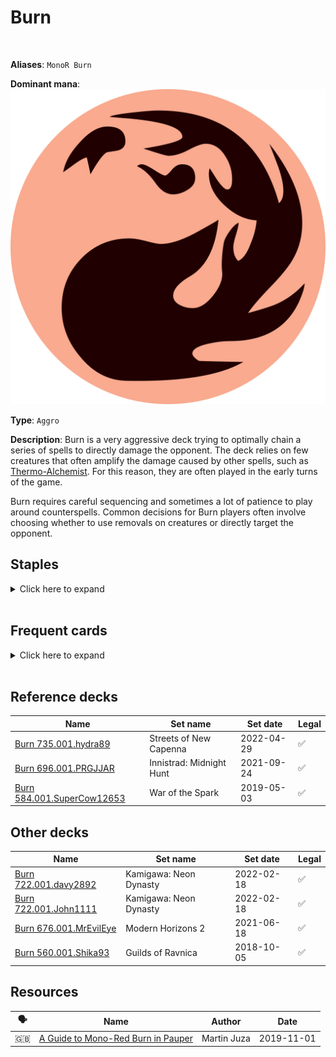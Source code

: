 <!-- This page is automatically generated by Myr: do not update it manually. -->
<!-- Changes directly applied here will be lost. -->
<!-- If you plan to update this page, please update the template at https://github.com/Pauperformance/pauperformance-bot -->
<!-- Templates can be found under pauperformance-bot/resources/templates/ -->
# Burn
<br/>

**Aliases**: `MonoR Burn`


**Dominant mana**: <img src="../resources/images/mana/R.png" class="dominant-mana-icon"/>

**Type**: `Aggro`

**Description**: 
Burn is a very aggressive deck trying to optimally chain a series of spells to directly damage the opponent.
The deck relies on few creatures that often amplify the damage caused by other spells, such as [Thermo-Alchemist](https://scryfall.com/card/mid/164/thermo-alchemist).
For this reason, they are often played in the early turns of the game.

Burn requires careful sequencing and sometimes a lot of patience to play around counterspells.
Common decisions for Burn players often involve choosing whether to use removals on creatures or directly target the opponent.


## **Staples**

<details>
  <summary>Click here to expand</summary>
<a href="https://scryfall.com/card/dmr/113/chain-lightning"><img src="https://cards.scryfall.io/normal/front/2/1/2105a0d9-ea2e-4ffc-be08-424b5617205d.jpg" class="archetype-card rounded-image"/></a>
<a href="https://scryfall.com/card/isd/138/curse-of-the-pierced-heart"><img src="https://cards.scryfall.io/normal/front/7/1/71010182-c004-4d18-adab-80319cd1e625.jpg" class="archetype-card rounded-image"/></a>
<a href="https://scryfall.com/card/dmr/119/fireblast"><img src="https://cards.scryfall.io/normal/front/a/0/a0ab67cc-b553-4451-9cda-0e5fe3303940.jpg" class="archetype-card rounded-image"/></a>
<a href="https://scryfall.com/card/uma/136/lava-spike"><img src="https://cards.scryfall.io/normal/front/7/9/79c21c1f-eaa4-454d-a1c7-b41466d0a428.jpg" class="archetype-card rounded-image"/></a>
<a href="https://scryfall.com/card/clu/141/lightning-bolt"><img src="https://cards.scryfall.io/normal/front/7/7/77c6fa74-5543-42ac-9ead-0e890b188e99.jpg" class="archetype-card rounded-image"/></a>
<a href="https://scryfall.com/card/lrw/186/needle-drop"><img src="https://cards.scryfall.io/normal/front/d/3/d3f89bcf-46f8-4598-a949-7f10134606aa.jpg" class="archetype-card rounded-image"/></a>
<a href="https://scryfall.com/card/2x2/122/rift-bolt"><img src="https://cards.scryfall.io/normal/front/4/c/4ccd0ada-92b2-48f3-b5ae-96346fc138b6.jpg" class="archetype-card rounded-image"/></a>
<a href="https://scryfall.com/card/ddi/67/searing-blaze"><img src="https://cards.scryfall.io/normal/front/f/6/f659d464-13dd-49e2-a842-098dcba49659.jpg" class="archetype-card rounded-image"/></a>
<a href="https://scryfall.com/card/mid/164/thermo-alchemist"><img src="https://cards.scryfall.io/normal/front/b/4/b4c68bad-c7ee-4dbc-ad06-8c4d9446884e.jpg" class="archetype-card rounded-image"/></a>
</details><br/>



## **Frequent cards**

<details>
  <summary>Click here to expand</summary>
<a href="https://scryfall.com/card/mh2/278/flame-rift"><img src="https://cards.scryfall.io/normal/front/e/6/e63ed449-d249-4639-85d2-f8fe75496d5c.jpg" class="archetype-card rounded-image"/></a>
<a href="https://scryfall.com/card/dom/127/ghitu-lavarunner"><img src="https://cards.scryfall.io/normal/front/c/4/c448ba82-a502-459f-9ebc-fc9e85674e6c.jpg" class="archetype-card rounded-image"/></a>
<a href="https://scryfall.com/card/rvr/124/skewer-the-critics"><img src="https://cards.scryfall.io/normal/front/4/3/43ca8f80-e9ed-483f-a8a7-ad6149811df9.jpg" class="archetype-card rounded-image"/></a>
<a href="https://scryfall.com/card/vow/182/voldaren-epicure"><img src="https://cards.scryfall.io/normal/front/a/e/ae154e64-f626-45fb-bd52-840c1c27b2d3.jpg" class="archetype-card rounded-image"/></a>
</details><br/>



## **Reference decks**

| Name | Set name | Set date | Legal |
| -----| -------- | -------- | ----- |
| [Burn 735.001.hydra89](https://www.mtggoldfish.com/deck/4871420) | Streets of New Capenna | 2022-04-29 | ✅ |
| [Burn 696.001.PRGJJAR](https://www.mtggoldfish.com/deck/4624409) | Innistrad: Midnight Hunt | 2021-09-24 | ✅ |
| [Burn 584.001.SuperCow12653](https://www.mtggoldfish.com/deck/4351060) | War of the Spark | 2019-05-03 | ✅ |




## **Other decks**

| Name | Set name | Set date | Legal |
| -----| -------- | -------- | ----- |
| [Burn 722.001.davy2892](https://www.mtggoldfish.com/deck/4682095) | Kamigawa: Neon Dynasty | 2022-02-18 | ✅ |
| [Burn 722.001.John1111](https://www.mtggoldfish.com/deck/4667101) | Kamigawa: Neon Dynasty | 2022-02-18 | ✅ |
| [Burn 676.001.MrEvilEye](https://www.mtggoldfish.com/deck/4351765) | Modern Horizons 2 | 2021-06-18 | ✅ |
| [Burn 560.001.Shika93](https://www.mtggoldfish.com/deck/4351742) | Guilds of Ravnica | 2018-10-05 | ✅ |






## **Resources**

| 🗣️ | Name | Author | Date |
| -- | ---- | ------ | ---- |
| 🇬🇧 | <a target="_blank" href="https://strategy.channelfireball.com/all-strategy/mtg/channelmagic-articles/a-guide-to-mono-red-burn-in-pauper/">A Guide to Mono-Red Burn in Pauper</a> | Martin Juza | 2019-11-01   |


